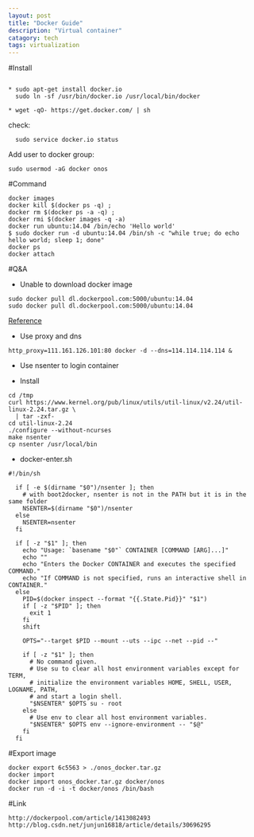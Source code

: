 ```yaml
---
layout: post
title: "Docker Guide"
description: "Virtual container"
catagory: tech
tags: virtualization
---
```


#Install

```Bash:

* sudo apt-get install docker.io  
  sudo ln -sf /usr/bin/docker.io /usr/local/bin/docker  

* wget -qO- https://get.docker.com/ | sh  

```
  check:

```Bash:
  sudo service docker.io status
```
  Add user to docker group:

```Bash:
sudo usermod -aG docker onos
```

#Command

```Bash:
docker images
docker kill $(docker ps -q) ; 
docker rm $(docker ps -a -q) ;   
docker rmi $(docker images -q -a) 
docker run ubuntu:14.04 /bin/echo 'Hello world'
$ sudo docker run -d ubuntu:14.04 /bin/sh -c "while true; do echo hello world; sleep 1; done"
docker ps 
docker attach
```

#Q&A

+ Unable to download docker image

```Bash:
sudo docker pull dl.dockerpool.com:5000/ubuntu:14.04
sudo docker pull dl.dockerpool.com:5000/ubuntu:14.04
```
[Reference](http://dockerpool.com/article/1413082493) 


+ Use proxy and dns

```Bash:
http_proxy=111.161.126.101:80 docker -d --dns=114.114.114.114 &
```

+ Use nsenter to login container

- Install 

```Bash:
cd /tmp
curl https://www.kernel.org/pub/linux/utils/util-linux/v2.24/util-linux-2.24.tar.gz \
  | tar -zxf-
cd util-linux-2.24
./configure --without-ncurses
make nsenter
cp nsenter /usr/local/bin
```

- docker-enter.sh

```Bash:
#!/bin/sh

  if [ -e $(dirname "$0")/nsenter ]; then
    # with boot2docker, nsenter is not in the PATH but it is in the same folder
    NSENTER=$(dirname "$0")/nsenter
  else
    NSENTER=nsenter
  fi

  if [ -z "$1" ]; then
    echo "Usage: `basename "$0"` CONTAINER [COMMAND [ARG]...]"
    echo ""
    echo "Enters the Docker CONTAINER and executes the specified COMMAND."
    echo "If COMMAND is not specified, runs an interactive shell in CONTAINER."
  else
    PID=$(docker inspect --format "{{.State.Pid}}" "$1")
    if [ -z "$PID" ]; then
      exit 1
    fi
    shift

    OPTS="--target $PID --mount --uts --ipc --net --pid --"

    if [ -z "$1" ]; then
      # No command given.
      # Use su to clear all host environment variables except for TERM,
      # initialize the environment variables HOME, SHELL, USER, LOGNAME, PATH,
      # and start a login shell.
      "$NSENTER" $OPTS su - root
    else
      # Use env to clear all host environment variables.
      "$NSENTER" $OPTS env --ignore-environment -- "$@"
    fi
  fi
```


#Export image

```Bash:
docker export 6c5563 > ./onos_docker.tar.gz
docker import 
docker import onos_docker.tar.gz docker/onos
docker run -d -i -t docker/onos /bin/bash
```
#Link

    http://dockerpool.com/article/1413082493
    http://blog.csdn.net/junjun16818/article/details/30696295


